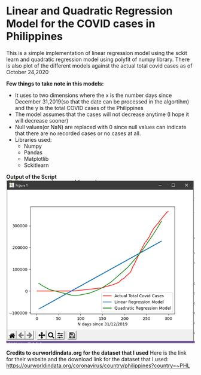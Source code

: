 # Linear and Quadratic Regression Model for the COVID cases in Philippines

This is a simple implementation of linear regression model using the sckit learn and quadratic regression model using polyfit of numpy library. There is also plot of the different models against the actual total covid cases as of October 24,2020

**Few things to take note in this models:**
- It uses to two dimensions where the x is the number days since December 31,2019(so that the date can be processed in the algortihm) and the y is the total COVID cases of the Philippines
- The model assumes that the cases will not decrease anytime (I hope it will decrease sooner)
- Null values(or NaN) are replaced with 0 since null values can indicate that there are no recorded cases or no cases at all.
- Libraries used:
    - Numpy
    - Pandas
    - Matplotlib
    - Sckitlearn

**Output of the Script**
![Output of the Script](Output.PNG)


**Credits to ourworldindata.org for the dataset that I used**
Here is the link for their website and the download link for the dataset that I used: <https://ourworldindata.org/coronavirus/country/philippines?country=~PHL>

